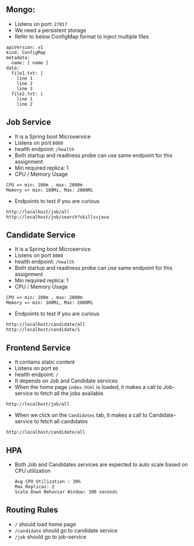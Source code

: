 ## Mongo:

- Listens on port: `27017`
- We need a persistent storage
- Refer to below ConfigMap format to inject multiple files

```
apiVersion: v1
kind: ConfigMap
metadata:
  name: [ name ]
data:
  file1.txt: |
    line 1
    line 2
    line 3
  file2.txt: |
    line 1
    line 2
```

## Job Service

- It is a Spring boot Microservice
- Listens on port `8080`
- health endpoint: `/health`
- Both startup and readiness probe can use same endpoint for this assignment
- Min required replica: 1
- CPU / Memory Usage
```
CPU => min: 100m , max: 2000m
Memory => min: 100Mi, Max: 2000Mi 
```
- Endpoints to test if you are curious
```
http://localhost/job/all
http://localhost/job/search?skills=java
```

## Candidate Service
- It is a Spring boot Microservice
- Listens on port `8080`
- health endpoint: `/health`
- Both startup and readiness probe can use same endpoint for this assignment
- Min required replica: 1
- CPU / Memory Usage
```
CPU => min: 100m , max: 2000m
Memory => min: 100Mi, Max: 2000Mi 
```
- Endpoints to test if you are curious
```
http://localhost/candidate/all
http://localhost/candidate/1
```

## Frontend Service
- It contains static content
- Listens on port `80`
- health endpoint: `/`
- It depends on Job and Candidate services
- When the home page `index.html` is loaded, it makes a call to Job-service to fetch all the jobs available.
```
http://localhost/job/all
```
- When we click on the `Candidates` tab, it makes a call to Candidate-service to fetch all candidates
```
http://localhost/candidate/all
```

## HPA
- Both Job and Candidates services are expected to auto scale based on CPU utilization
  ```
  Avg CPU Utilization : 30%
  Max Replicas: 2
  Scale Down Behavior Window: 300 seconds
  ```

## Routing Rules
  - `/` should load home page
  - `/candidate` should go to candidate service
  - `/job` should go to job-service
